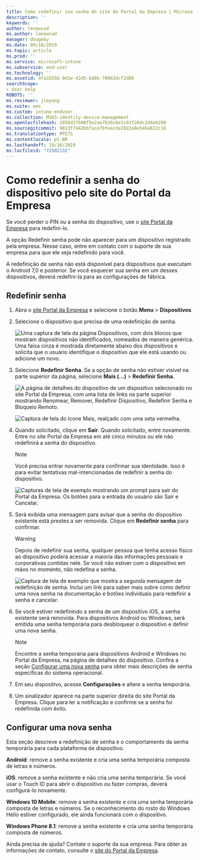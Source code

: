 ```yaml
---
title: Como redefinir sua senha do site do Portal da Empresa | Microsoft Docs
description: ''
keywords: ''
author: lenewsad
ms.author: lanewsad
manager: dougeby
ms.date: 09/18/2019
ms.topic: article
ms.prod: ''
ms.service: microsoft-intune
ms.subservice: end-user
ms.technology: ''
ms.assetid: 4fa3255b-9d1e-42d5-bd8b-70963dcf2d86
searchScope:
- User help
ROBOTS: ''
ms.reviewer: jieyang
ms.suite: ems
ms.custom: intune-enduser
ms.collection: M365-identity-device-management
ms.openlocfilehash: 2056d37b00f5e2ae7b36c6e1c02f20dc244eb290
ms.sourcegitcommit: 9013f7442bbface78feecde2922e8e546a622c16
ms.translationtype: MTE75
ms.contentlocale: pt-BR
ms.lasthandoff: 10/16/2019
ms.locfileid: "72502132"
---
```

# <a name="how-to-reset-your-device-passcode-from-the-company-portal-website"></a>Como redefinir a senha do dispositivo pelo site do Portal da Empresa

Se você perder o PIN ou a senha do dispositivo, use o [site Portal da Empresa](https://portal.manage.microsoft.com) para redefini-lo. 

A opção Redefinir senha pode não aparecer para um dispositivo registrado pela empresa. Nesse caso, entre em contato com o suporte de sua empresa para que ele seja redefinido para você.  

A redefinição de senha não está disponível para dispositivos que executam o Android 7,0 e posterior. Se você esquecer sua senha em um desses dispositivos, deverá redefini-la para as configurações de fábrica.  

## <a name="reset-your-passcode"></a>Redefinir senha

1. Abra o [site Portal da Empresa](https://portal.manage.microsoft.com) e selecione o botão __Menu__ > __Dispositivos__.  

2. Selecione o dispositivo que precisa de uma redefinição de senha.  

    ![Uma captura de tela da página Dispositivos, com dois blocos que mostram dispositivos não identificados, nomeados de maneira genérica. Uma faixa cinza é mostrada diretamente abaixo dos dispositivos e solicita que o usuário identifique o dispositivo que ele está usando ou adicione um novo.](./media/rename-reset-device-step2-1808.png) 

3. Selecione **Redefinir Senha**. Se a opção de senha não estiver visível na parte superior da página, selecione **Mais (…)**  > **Redefinir Senha**.   

   ![A página de detalhes do dispositivo de um dispositivo selecionado no site Portal da Empresa, com uma lista de links na parte superior mostrando Renomear, Remover, Redefinir Dispositivo, Redefinir Senha e Bloqueio Remoto. ](./media/rename-reset-device-1808.png)   

    ![Captura de tela do ícone Mais, realçado com uma seta vermelha.](./media/rename-reset-device-step3-more-1808.png)  

4. Quando solicitado, clique em **Sair**. Quando solicitado, entre novamente. Entre no site Portal da Empresa em até cinco minutos ou ele não redefinirá a senha do dispositivo.  

   > [!NOTE]
   > Você precisa entrar novamente para confirmar sua identidade. Isso é para evitar tentativas mal-intencionadas de redefinir a senha do dispositivo.

   ![Capturas de tela de exemplo mostrando um prompt para sair do Portal da Empresa. Os botões para a entrada do usuário são Sair e Cancelar.](./media/iwp-reset-passcode-popup-1808.png)

5. Será exibida uma mensagem para avisar que a senha do dispositivo existente está prestes a ser removida. Clique em **Redefinir senha** para confirmar.  
    > [!WARNING]
    > Depois de redefinir sua senha, qualquer pessoa que tenha acesso físico ao dispositivo poderá acessar a maioria das informações pessoais e corporativas contidas nele. Se você não estiver com o dispositivo em mãos no momento, não redefina a senha.  

   ![Captura de tela de exemplo que mostra a segunda mensagem de redefinição de senha. Inclui um link para saber mais sobre como definir uma nova senha na documentação e botões individuais para redefinir a senha e cancelar.](./media/iwp-reset-passcode-popup2-1808.png) 

6. Se você estiver redefinindo a senha de um dispositivo iOS, a senha existente será removida. Para dispositivos Android ou Windows, será emitida uma senha temporária para desbloquear o dispositivo e definir uma nova senha. 

   > [!NOTE]
   > Encontre a senha temporária para dispositivos Android e Windows no Portal da Empresa, na página de detalhes do dispositivo. Confira a seção [Configurar uma nova senha](reset-your-passcode-cpwebsite.md#set-up-a-new-passcode) para obter mais descrições de senha específicas do sistema operacional.  
   
7. Em seu dispositivo, acesse **Configurações** e altere a senha temporária. 

8. Um sinalizador aparece na parte superior direita do site Portal da Empresa. Clique para ler a notificação e confirme se a senha foi redefinida com êxito.  

## <a name="set-up-a-new-passcode"></a>Configurar uma nova senha  

Esta seção descreve a redefinição de senha e o comportamento da senha temporária para cada plataforma de dispositivo.  

**Android**: remove a senha existente e cria uma senha temporária composta de letras e números.

**iOS**: remove a senha existente e não cria uma senha temporária. Se você usar o Touch ID para abrir o dispositivo ou fazer compras, deverá configurá-lo novamente.  

**Windows 10 Mobile**: remove a senha existente e cria uma senha temporária composta de letras e números. Se o reconhecimento do rosto do Windows Hello estiver configurado, ele ainda funcionará com o dispositivo.

**Windows Phone 8.1**: remove a senha existente e cria uma senha temporária composta de números.  

Ainda precisa de ajuda? Contate o suporte da sua empresa. Para obter as informações de contato, consulte o [site do Portal da Empresa](https://go.microsoft.com/fwlink/?linkid=2010980).  

